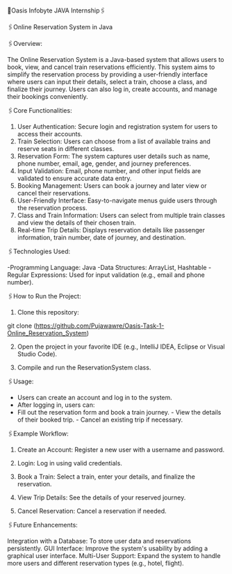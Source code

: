 🔖Oasis Infobyte JAVA Internship🖇️

🖇️Online Reservation System in Java

🖇️Overview:

The Online Reservation System is a Java-based system that allows users to book, view, and cancel train reservations efficiently. This system aims to simplify the reservation process by providing a user-friendly interface where users can input their details, select a train, choose a class, and finalize their journey. Users can also log in, create accounts, and manage their bookings conveniently.


🖇️Core Functionalities:

1. User Authentication: Secure login and registration system for users to access their accounts.
2. Train Selection: Users can choose from a list of available trains and reserve seats in different classes.
3. Reservation Form: The system captures user details such as name, phone number, email, age, gender, and journey preferences.
4. Input Validation: Email, phone number, and other input fields are validated to ensure accurate data entry.
5. Booking Management: Users can book a journey and later view or cancel their reservations.
6. User-Friendly Interface: Easy-to-navigate menus guide users through the reservation process.
7. Class and Train Information: Users can select from multiple train classes and view the details of their chosen train.
8. Real-time Trip Details: Displays reservation details like passenger information, train number, date of journey, and destination.
   

🖇️Technologies Used:

-Programming Language: Java
-Data Structures: ArrayList, Hashtable
-Regular Expressions: Used for input validation (e.g., email and phone number).


🖇️How to Run the Project:
1. Clone this repository:

git clone (https://github.com/Pujawawre/Oasis-Task-1-Online_Reservation_System)

2. Open the project in your favorite IDE (e.g., IntelliJ IDEA, Eclipse or Visual Studio Code).

3. Compile and run the ReservationSystem class.
   

🖇️Usage:

- Users can create an account and log in to the system.
- After logging in, users can:
- Fill out the reservation form and book a train journey.
      - View the details of their booked trip.
      - Cancel an existing trip if necessary.
  

🖇️Example Workflow:

1. Create an Account: Register a new user with a username and password.

2. Login: Log in using valid credentials.

3. Book a Train: Select a train, enter your details, and finalize the reservation.

4. View Trip Details: See the details of your reserved journey.

5. Cancel Reservation: Cancel a reservation if needed.


🖇️Future Enhancements:

Integration with a Database: To store user data and reservations persistently.
GUI Interface: Improve the system's usability by adding a graphical user interface.
Multi-User Support: Expand the system to handle more users and different reservation types (e.g., hotel, flight).
